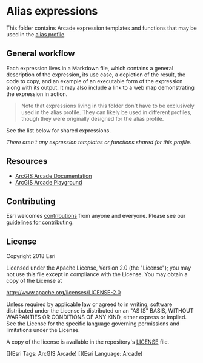 # Alias expressions

This folder contains Arcade expression templates and functions that may be used in the [alias profile](https://developers.arcgis.com/arcade/guide/profiles/#alias).

## General workflow

Each expression lives in a Markdown file, which contains a general description of the expression, its use case, a depiction of the result, the code to copy, and an example of an executable form of the expression along with its output. It may also include a link to a web map demonstrating the expression in action.

> Note that expressions living in this folder don't have to be exclusively used in the alias profile. They can likely be used in different profiles, though they were originally designed for the alias profile.

See the list below for shared expressions.

*There aren't any expression templates or functions shared for this profile.*

## Resources

* [ArcGIS Arcade Documentation](https://developers.arcgis.com/arcade/)
* [ArcGIS Arcade Playground](https://developers.arcgis.com/arcade/playground/)

## Contributing

Esri welcomes [contributions](CONTRIBUTING.md) from anyone and everyone. Please see our [guidelines for contributing](https://github.com/esri/contributing).

## License
Copyright 2018 Esri

Licensed under the Apache License, Version 2.0 (the "License");
you may not use this file except in compliance with the License.
You may obtain a copy of the License at

   http://www.apache.org/licenses/LICENSE-2.0

Unless required by applicable law or agreed to in writing, software
distributed under the License is distributed on an "AS IS" BASIS,
WITHOUT WARRANTIES OR CONDITIONS OF ANY KIND, either express or implied.
See the License for the specific language governing permissions and
limitations under the License.

A copy of the license is available in the repository's [LICENSE](LICENSE) file.

[](Esri Tags: ArcGIS Arcade)
[](Esri Language: Arcade)